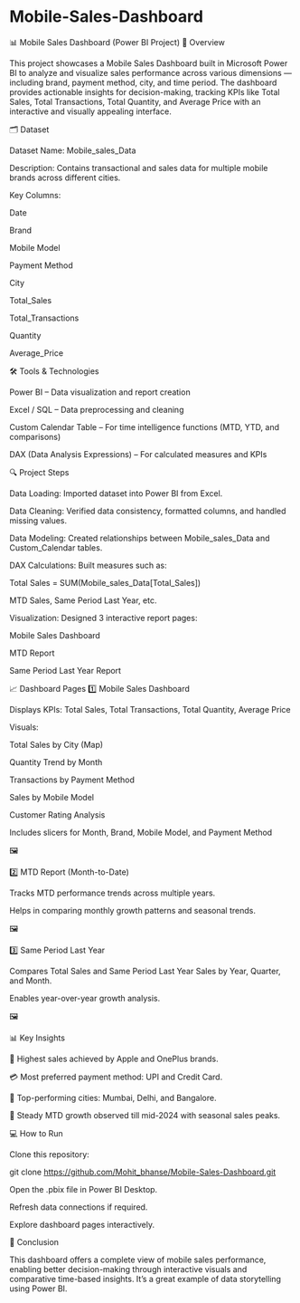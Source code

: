 # Mobile-Sales-Dashboard
📊 Mobile Sales Dashboard (Power BI Project)
🧭 Overview

This project showcases a Mobile Sales Dashboard built in Microsoft Power BI to analyze and visualize sales performance across various dimensions — including brand, payment method, city, and time period.
The dashboard provides actionable insights for decision-making, tracking KPIs like Total Sales, Total Transactions, Total Quantity, and Average Price with an interactive and visually appealing interface.

🗂️ Dataset

Dataset Name: Mobile_sales_Data

Description: Contains transactional and sales data for multiple mobile brands across different cities.

Key Columns:

Date

Brand

Mobile Model

Payment Method

City

Total_Sales

Total_Transactions

Quantity

Average_Price

🛠️ Tools & Technologies

Power BI – Data visualization and report creation

Excel / SQL – Data preprocessing and cleaning

Custom Calendar Table – For time intelligence functions (MTD, YTD, and comparisons)

DAX (Data Analysis Expressions) – For calculated measures and KPIs

🔍 Project Steps

Data Loading: Imported dataset into Power BI from Excel.

Data Cleaning: Verified data consistency, formatted columns, and handled missing values.

Data Modeling: Created relationships between Mobile_sales_Data and Custom_Calendar tables.

DAX Calculations: Built measures such as:

Total Sales = SUM(Mobile_sales_Data[Total_Sales])

MTD Sales, Same Period Last Year, etc.

Visualization: Designed 3 interactive report pages:

Mobile Sales Dashboard

MTD Report

Same Period Last Year Report

📈 Dashboard Pages
1️⃣ Mobile Sales Dashboard

Displays KPIs: Total Sales, Total Transactions, Total Quantity, Average Price

Visuals:

Total Sales by City (Map)

Quantity Trend by Month

Transactions by Payment Method

Sales by Mobile Model

Customer Rating Analysis

Includes slicers for Month, Brand, Mobile Model, and Payment Method

🖼️

2️⃣ MTD Report (Month-to-Date)

Tracks MTD performance trends across multiple years.

Helps in comparing monthly growth patterns and seasonal trends.

🖼️

3️⃣ Same Period Last Year

Compares Total Sales and Same Period Last Year Sales by Year, Quarter, and Month.

Enables year-over-year growth analysis.

🖼️

📊 Key Insights

📌 Highest sales achieved by Apple and OnePlus brands.

💳 Most preferred payment method: UPI and Credit Card.

🌆 Top-performing cities: Mumbai, Delhi, and Bangalore.

📅 Steady MTD growth observed till mid-2024 with seasonal sales peaks.


💻 How to Run

Clone this repository:

git clone https://github.com/Mohit_bhanse/Mobile-Sales-Dashboard.git


Open the .pbix file in Power BI Desktop.

Refresh data connections if required.

Explore dashboard pages interactively.



🏁 Conclusion

This dashboard offers a complete view of mobile sales performance, enabling better decision-making through interactive visuals and comparative time-based insights. It’s a great example of data storytelling using Power BI.
